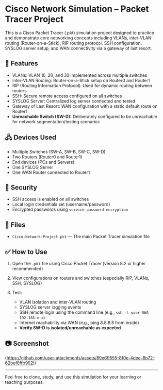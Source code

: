 
# Cisco Network Simulation – Packet Tracer Project

This is a Cisco Packet Tracer (.pkt) simulation project designed to practice and demonstrate core networking concepts including VLANs, inter-VLAN routing (Router-on-a-Stick), RIP routing protocol, SSH configuration, SYSLOG server setup, and WAN connectivity via a gateway of last resort.

## 🧰 Features

* VLANs: VLAN 10, 20, and 30 implemented across multiple switches
* Inter-VLAN Routing: Router-on-a-Stick setup on Router0 and Router1
* RIP (Routing Information Protocol): Used for dynamic routing between routers
* SSH: Secure remote access configured on all switches
* SYSLOG Server: Centralized log server connected and tested
* Gateway of Last Resort: WAN configuration with a static default route on Router1
* **Unreachable Switch (SW-D):** Deliberately configured to be unreachable for network segmentation/testing scenarios

## 🖧 Devices Used

* Multiple Switches (SW-A, SW-B, SW-C, SW-D)
* Two Routers (Router0 and Router1)
* End devices (PCs and Servers)
* One SYSLOG Server
* One WAN Router connected to Router1

## 🔐 Security

* SSH access is enabled on all switches
* Local login credentials set (username/password)
* Encrypted passwords using `service password-encryption`

## 📂 Files

* `Cisco-Network-Project.pkt` — The main Packet Tracer simulation file

## ✅ How to Use

1. Open the `.pkt` file using Cisco Packet Tracer (version 8.2 or higher recommended)
2. View configurations on routers and switches (especially RIP, VLANs, SSH, SYSLOG)
3. Test:

   * VLAN isolation and inter-VLAN routing
   * SYSLOG server logging events
   * SSH remote login using the command line (e.g., `ssh -l user-SWA 192.168.x.x`)
   * Internet reachability via WAN (e.g., ping 8.8.8.8 from inside)
   * **Verify SW-D is isolated/unreachable as expected**

## 📷 Screenshot

(https://github.com/user-attachments/assets/89e69555-8f0e-4dee-8b72-62bef8ffb992))

---

Feel free to clone, study, and use this simulation for your learning or teaching purposes.
